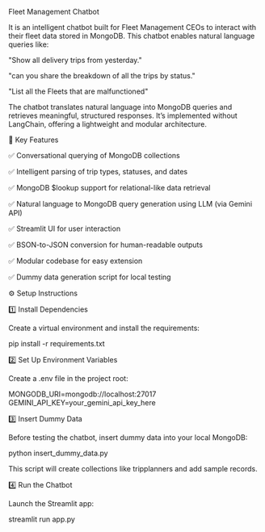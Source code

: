 Fleet Management Chatbot

It is an intelligent chatbot built for Fleet Management CEOs to interact with their fleet data stored in MongoDB. This chatbot enables natural language queries like:

"Show all delivery trips from yesterday."

"can you share the breakdown of all the trips by status."

"List all the Fleets that are malfunctioned"

The chatbot translates natural language into MongoDB queries and retrieves meaningful, structured responses. It’s implemented without LangChain, offering a lightweight and modular architecture.

🚚 Key Features

✅ Conversational querying of MongoDB collections

✅ Intelligent parsing of trip types, statuses, and dates

✅ MongoDB $lookup support for relational-like data retrieval

✅ Natural language to MongoDB query generation using LLM (via Gemini API)

✅ Streamlit UI for user interaction

✅ BSON-to-JSON conversion for human-readable outputs

✅ Modular codebase for easy extension

✅ Dummy data generation script for local testing

⚙️ Setup Instructions

1️⃣ Install Dependencies

Create a virtual environment and install the requirements:

pip install -r requirements.txt

2️⃣ Set Up Environment Variables

Create a .env file in the project root:

MONGODB_URI=mongodb://localhost:27017
GEMINI_API_KEY=your_gemini_api_key_here

3️⃣ Insert Dummy Data

Before testing the chatbot, insert dummy data into your local MongoDB:

python insert_dummy_data.py

This script will create collections like tripplanners and add sample records.

4️⃣ Run the Chatbot

Launch the Streamlit app:

streamlit run app.py

